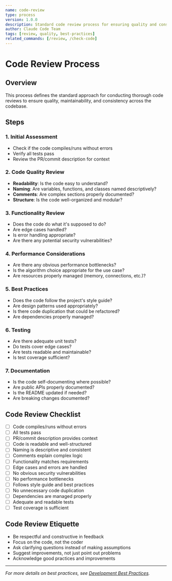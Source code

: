 ```yaml
---
name: code-review
type: process
version: 1.0.0
description: Standard code review process for ensuring quality and consistency
author: Claude Code Team
tags: [review, quality, best-practices]
related_commands: [/review, /check-code]
---
```


# Code Review Process

## Overview
This process defines the standard approach for conducting thorough code reviews to ensure quality, maintainability, and consistency across the codebase.

## Steps

### 1. Initial Assessment
- Check if the code compiles/runs without errors
- Verify all tests pass
- Review the PR/commit description for context

### 2. Code Quality Review
- **Readability**: Is the code easy to understand?
- **Naming**: Are variables, functions, and classes named descriptively?
- **Comments**: Are complex sections properly documented?
- **Structure**: Is the code well-organized and modular?

### 3. Functionality Review
- Does the code do what it's supposed to do?
- Are edge cases handled?
- Is error handling appropriate?
- Are there any potential security vulnerabilities?

### 4. Performance Considerations
- Are there any obvious performance bottlenecks?
- Is the algorithm choice appropriate for the use case?
- Are resources properly managed (memory, connections, etc.)?

### 5. Best Practices
- Does the code follow the project's style guide?
- Are design patterns used appropriately?
- Is there code duplication that could be refactored?
- Are dependencies properly managed?

### 6. Testing
- Are there adequate unit tests?
- Do tests cover edge cases?
- Are tests readable and maintainable?
- Is test coverage sufficient?

### 7. Documentation
- Is the code self-documenting where possible?
- Are public APIs properly documented?
- Is the README updated if needed?
- Are breaking changes documented?

## Code Review Checklist
- [ ] Code compiles/runs without errors
- [ ] All tests pass
- [ ] PR/commit description provides context
- [ ] Code is readable and well-structured
- [ ] Naming is descriptive and consistent
- [ ] Comments explain complex logic
- [ ] Functionality matches requirements
- [ ] Edge cases and errors are handled
- [ ] No obvious security vulnerabilities
- [ ] No performance bottlenecks
- [ ] Follows style guide and best practices
- [ ] No unnecessary code duplication
- [ ] Dependencies are managed properly
- [ ] Adequate and readable tests
- [ ] Test coverage is sufficient

## Code Review Etiquette
- Be respectful and constructive in feedback
- Focus on the code, not the coder
- Ask clarifying questions instead of making assumptions
- Suggest improvements, not just point out problems
- Acknowledge good practices and improvements

---

*For more details on best practices, see [Development Best Practices](../standards/best-practices.md).*
